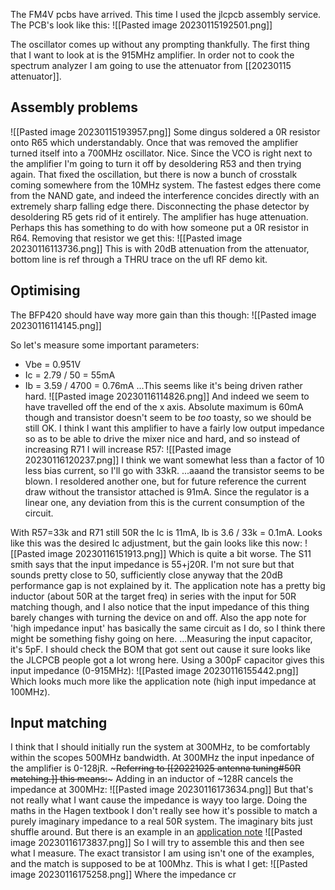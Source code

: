 The FM4V pcbs have arrived. This time I used the jlcpcb assembly service. The PCB's look like this:
![[Pasted image 20230115192501.png]]

The oscillator comes up without any prompting thankfully. The first thing that I want to look at is the 915MHz amplifier.
In order not to cook the spectrum analyzer I am going to use the attenuator from [[20230115 attenuator]].

## Assembly problems
![[Pasted image 20230115193957.png]]
Some dingus soldered a 0R resistor onto R65 which understandably. Once that was removed the amplifier turned itself into a 700MHz oscillator. Nice. Since the VCO is right next to the amplifier I'm going to turn it off by desoldering R53 and then trying again.
That fixed the oscillation, but there is now a bunch of crosstalk coming somewhere from the 10MHz system. The fastest edges there come from the NAND gate, and indeed the interference concides directly with an extremely sharp falling edge there. Disconnecting the phase detector by desoldering R5 gets rid of it entirely.
The amplifier has huge attenuation. Perhaps this has something to do with how someone put a 0R resistor in R64.
Removing that resistor we get this:
![[Pasted image 20230116113736.png]]
This is with 20dB attenuation from the attenuator, bottom line is ref through a THRU trace on the ufl RF demo kit.

## Optimising
The BFP420 should have way more gain than this though:
![[Pasted image 20230116114145.png]]

So let's measure some important parameters:
- Vbe = 0.951V
- Ic = 2.79 / 50 = 55mA
- Ib = 3.59 / 4700 = 0.76mA
...This seems like it's being driven rather hard.
![[Pasted image 20230116114826.png]]
And indeed we seem to have travelled off the end of the x axis. Absolute maximum is 60mA though and transistor doesn't seem to be _too_ toasty, so we should be still OK.
I think I want this amplifier to have a fairly low output impedance so as to be able to drive the mixer nice and hard, and so instead of increasing R71 I will increase R57:
![[Pasted image 20230116120237.png]]
I think we want somewhat less than a factor of 10 less bias current, so I'll go with 33kR.
...aaand the transistor seems to be blown. I resoldered another one, but for future reference the current draw without the transistor attached is 91mA. Since the regulator is a linear one, any deviation from this is the current consumption of the circuit.

With R57=33k and R71 still 50R the Ic is 11mA, Ib is 3.6 / 33k = 0.1mA. Looks like this was the desired Ic adjustment, but the gain looks like this now:
![[Pasted image 20230116151913.png]]
Which is quite a bit worse. The S11 smith says that the input impedance is 55+j20R. I'm not sure but that sounds pretty close to 50, sufficiently close anyway that the 20dB performance gap is not explained by it. 
The application note has a pretty big inductor (about 50R at the target freq) in series with the input for 50R matching though, and I also notice that the input impedance of this thing barely changes with turning the device on and off. Also the app note for 'high impedance input' has basically the same circuit as I do, so I think there might be something fishy going on here.
...Measuring the input capacitor, it's 5pF. I should check the BOM that got sent out cause it sure looks like the JLCPCB people got a lot wrong here. Using a 300pF capacitor gives this input impedance (0-915MHz):
![[Pasted image 20230116155442.png]]
Which looks much more like the application note (high input impedance at 100MHz).

## Input matching
I think that I should initially run the system at 300MHz, to be comfortably within the scopes 500MHz bandwidth.
At 300MHz the input inpedance of the amplifier is 0-128jR. ~~~Referring to [[20221025 antenna tuning#50R matching.]] this means:~~~
Adding in an inductor of ~128R cancels the impedance at 300MHz:
![[Pasted image 20230116173634.png]]
But that's not really what I want cause the impedance is wayy too large. Doing the maths in the Hagen textbook I don't really see how it's possible to match a purely imaginary impedance to a real 50R system. The imaginary bits just shuffle around. But there is an example in an [application note](https://www.infineon.com/dgdl/Infineon-Design_Guide_for_low_noise_TR_in_FM_radio_FE-ApplicationNotes-v01_00-EN.pdf?fileId=8ac78c8c7e7124d1017f0227976a6c9d)
![[Pasted image 20230116173837.png]]
So I will try to assemble this and then see what I measure. 
The exact transistor I am using isn't one of the examples, and the match is supposed to be at 100Mhz. This is what I get:
![[Pasted image 20230116175258.png]]
Where the impedance cr

